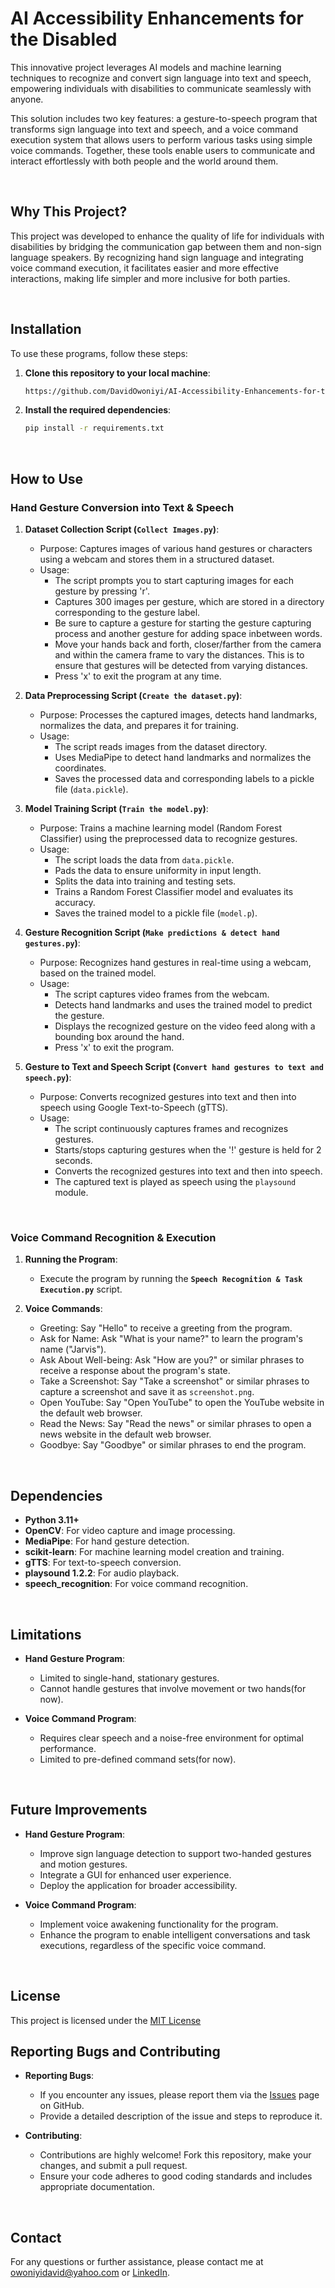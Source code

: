 # **AI Accessibility Enhancements for the Disabled**

This innovative project leverages AI models and machine learning techniques to recognize and convert sign language into text and speech, empowering individuals with disabilities to communicate seamlessly with anyone. 

This solution includes two key features: a gesture-to-speech program that transforms sign language into text and speech, and a voice command execution system that allows users to perform various tasks using simple voice commands. Together, these tools enable users to communicate and interact effortlessly with both people and the world around them.

<br />

## **Why This Project?**  
This project was developed to enhance the quality of life for individuals with disabilities by bridging the communication gap between them and non-sign language speakers. By recognizing hand sign language and integrating voice command execution, it facilitates easier and more effective interactions, making life simpler and more inclusive for both parties.

<br />

## **Installation**

To use these programs, follow these steps:

1. **Clone this repository to your local machine**:
   ```bash
   https://github.com/DavidOwoniyi/AI-Accessibility-Enhancements-for-the-Disabled.git
   ```

2. **Install the required dependencies**:
   ```bash
   pip install -r requirements.txt
   ```

<br />

## **How to Use**

### **Hand Gesture Conversion into Text & Speech**

 1. **Dataset Collection Script (`Collect Images.py`)**:
	- Purpose: Captures images of various hand gestures or characters using a webcam and stores them in a structured dataset.
	- Usage:
	  - The script prompts you to start capturing images for each gesture by pressing 'r'.
	  - Captures 300 images per gesture, which are stored in a directory corresponding to the gesture label.
	  - Be sure to capture a gesture for starting the gesture capturing process and another gesture for adding space inbetween words.
	  - Move your hands back and forth, closer/farther from the camera and within the camera frame to vary the distances. This is to ensure that gestures will be detected from varying distances.
	  - Press 'x' to exit the program at any time.

 2. **Data Preprocessing Script (`Create the dataset.py`)**:
	- Purpose: Processes the captured images, detects hand landmarks, normalizes the data, and prepares it for training.
	- Usage:
	  - The script reads images from the dataset directory.
	  - Uses MediaPipe to detect hand landmarks and normalizes the coordinates.
	  - Saves the processed data and corresponding labels to a pickle file (`data.pickle`).

3. **Model Training Script (`Train the model.py`)**:
	- Purpose: Trains a machine learning model (Random Forest Classifier) using the preprocessed data to recognize gestures.
	- Usage:
	  - The script loads the data from `data.pickle`.
	  - Pads the data to ensure uniformity in input length.
	  - Splits the data into training and testing sets.
	  - Trains a Random Forest Classifier model and evaluates its accuracy.
	  - Saves the trained model to a pickle file (`model.p`).

4. **Gesture Recognition Script (`Make predictions & detect hand gestures.py`)**:
	- Purpose: Recognizes hand gestures in real-time using a webcam, based on the trained model.
	- Usage:
	  - The script captures video frames from the webcam.
	  - Detects hand landmarks and uses the trained model to predict the gesture.
	  - Displays the recognized gesture on the video feed along with a bounding box around the hand.
	  - Press 'x' to exit the program.

5. **Gesture to Text and Speech Script (`Convert hand gestures to text and speech.py`)**:
	- Purpose: Converts recognized gestures into text and then into speech using Google Text-to-Speech (gTTS).
	- Usage:
	  - The script continuously captures frames and recognizes gestures.
	  - Starts/stops capturing gestures when the '!' gesture is held for 2 seconds.
	  - Converts the recognized gestures into text and then into speech.
	  - The captured text is played as speech using the `playsound` module.

<br />

### **Voice Command Recognition & Execution**

1.	**Running the Program**:
	- Execute the program by running the **`Speech Recognition & Task Execution.py`** script.

2.	**Voice Commands**:
	   - Greeting: Say "Hello" to receive a greeting from the program.
	   - Ask for Name: Ask "What is your name?" to learn the program's name ("Jarvis").
	   - Ask About Well-being: Ask "How are you?" or similar phrases to receive a response about the program's state.
	   - Take a Screenshot: Say "Take a screenshot" or similar phrases to capture a screenshot and save it as `screenshot.png`.
	   - Open YouTube: Say "Open YouTube" to open the YouTube website in the default web browser.
	   - Read the News: Say "Read the news" or similar phrases to open a news website in the default web browser.
	   - Goodbye: Say "Goodbye" or similar phrases to end the program.

<br />

## **Dependencies**
- **Python 3.11+**
- **OpenCV**: For video capture and image processing.
- **MediaPipe**: For hand gesture detection.
- **scikit-learn**: For machine learning model creation and training.
- **gTTS**: For text-to-speech conversion.
- **playsound 1.2.2**: For audio playback.
- **speech_recognition**: For voice command recognition.

<br />

## **Limitations**

- **Hand Gesture Program**:
  - Limited to single-hand, stationary gestures.
  - Cannot handle gestures that involve movement or two hands(for now).

- **Voice Command Program**:
  - Requires clear speech and a noise-free environment for optimal performance.
  - Limited to pre-defined command sets(for now).

<br />


## **Future Improvements**

- **Hand Gesture Program**:
  - Improve sign language detection to support two-handed gestures and motion gestures.
  - Integrate a GUI for enhanced user experience.
  - Deploy the application for broader accessibility.

- **Voice Command Program**:
  - Implement voice awakening functionality for the program.
  - Enhance the program to enable intelligent conversations and task executions, regardless of the specific voice command.

<br />

## **License**

This project is licensed under the [MIT License](https://github.com/DavidOwoniyi/AI-Accessibility-Enhancements-for-the-Disabled/tree/main?tab=MIT-1-ov-file)
<br />

## **Reporting Bugs and Contributing**

- **Reporting Bugs**:
  - If you encounter any issues, please report them via the [Issues](https://github.com/DavidOwoniyi/AI-Accessibility-Enhancements-for-the-Disabled/issues) page on GitHub.
  - Provide a detailed description of the issue and steps to reproduce it.

- **Contributing**:
  - Contributions are highly welcome! Fork this repository, make your changes, and submit a pull request.
  - Ensure your code adheres to good coding standards and includes appropriate documentation.

<br />

## **Contact**

For any questions or further assistance, please contact me at  [owoniyidavid@yahoo.com](mailto:owoniyidavid@yahoo.com) or [LinkedIn](https://www.linkedin.com/in/david-owoniyi/).

